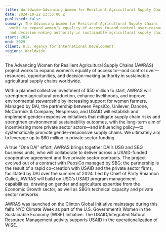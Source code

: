 ```yaml
---
title: Worldwide—Advancing Women for Resilient Agricultural Supply Chains (AWRAS)
date: 2024-10-22 13:55:00 Z
published: false
summary: The Advancing Women for Resilient Agricultural Supply Chains (AWRAS) project
  works to expand women’s equality of access to—and control over—resources, opportunities,
  and decision-making authority in sustainable agricultural supply chains worldwide.
start: 2024
end: 2029
client: U.S. Agency for International Development
regions: Worldwide
---
```


The Advancing Women for Resilient Agricultural Supply Chains (AWRAS) project works to expand women’s equality of access to—and control over—resources, opportunities, and decision-making authority in sustainable agricultural supply chains worldwide.
 
With a planned collective investment of $50 million to start, AWRAS will strengthen agricultural production, enhance livelihoods, and improve environmental stewardship by increasing support for women farmers. Managed by DAI, the partnership between PepsiCo, Unilever, Danone, McCormick & Company, Nespresso, and USAID will establish and implement gender-responsive initiatives that mitigate supply chain risks and strengthen environmental sustainability outcomes, with the long-term aim of incentivizing more private sector actors—and influencing policy—to systematically promote gender-responsive supply chains. We ultimately aim to leverage up to $60 million in private sector funding.
 
A true “One DAI” effort, AWRAS brings together DAI’s USG and SBG business units, who will collaborate to deliver across a USAID-funded cooperative agreement and five private sector contracts. The project evolved out of a contract with PepsiCo managed by SBG; the partnership is the result of a rapid co-creation with USAID and the private sector firms, facilitated by DAI over the summer of 2024. Led by Chief of Party Rhiannon Gulick, AWRAS will build on USG’s USAID program management capabilities, drawing on gender and agriculture expertise from the Economic Growth sector, as well as SBG’s technical capacity and private sector networks.
 
AWRAS was launched on the Clinton Global Initiative mainstage during this fall’s NYC Climate Week as part of the U.S. Government’s Women in the Sustainable Economy (WISE) Initiative. The USAID/Integrated Natural Resource Management activity supports USAID in the operationalization of WISE.